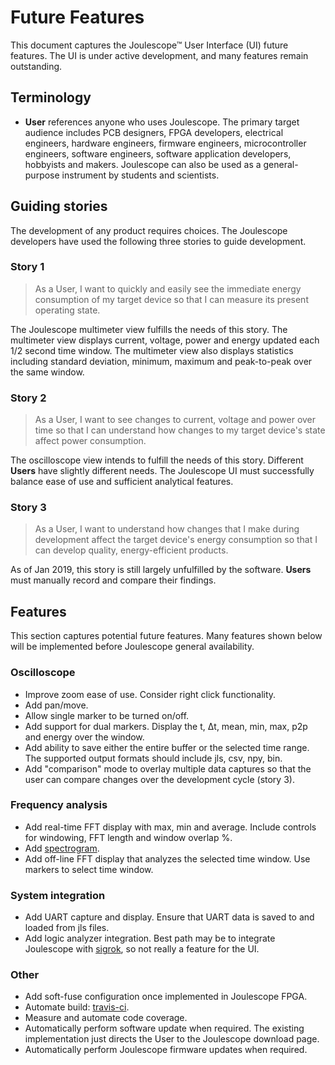 
# Future Features

This document captures the Joulescope™ User Interface (UI) future features. 
The UI is under active development, and many features remain outstanding. 


## Terminology

*   **User** references anyone who uses Joulescope.  The primary target
    audience includes PCB designers, FPGA developers, electrical engineers,
    hardware engineers, firmware engineers, microcontroller engineers, 
    software engineers, software application developers, hobbyists and makers. 
    Joulescope can also be used as a general-purpose instrument by
    students and scientists.


## Guiding stories

The development of any product requires choices.  The Joulescope developers
have used the following three stories to guide development.


### Story 1

> As a User, I want to quickly and easily see the immediate energy consumption
> of my target device so that I can measure its present operating state.

The Joulescope multimeter view fulfills the needs of this story. 
The multimeter view displays current, voltage, power and energy updated 
each 1/2 second time window. The multimeter view also displays statistics 
including standard deviation,
minimum, maximum and peak-to-peak over the same window.


### Story 2

> As a User, I want to see changes to current, voltage and power over time so
> that I can understand how changes to my target device's state affect
> power consumption.

The oscilloscope view intends to fulfill the needs of this story. Different
**Users** have slightly different needs. The Joulescope UI must successfully
balance ease of use and sufficient analytical features.


### Story 3

> As a User, I want to understand how changes that I make during development
> affect the target device's energy consumption so that I can develop quality,
> energy-efficient products.

As of Jan 2019, this story is still largely unfulfilled by the software. 
**Users** must manually record and compare their findings.


## Features

This section captures potential future features. Many features shown below
will be implemented before Joulescope general availability.


### Oscilloscope

*   Improve zoom ease of use. Consider right click functionality.
*   Add pan/move.
*   Allow single marker to be turned on/off.
*   Add support for dual markers.  Display the t, Δt, mean, min, max, p2p and
    energy over the window.
*   Add ability to save either the entire buffer or the selected time range.
    The supported output formats should include jls, csv, npy, bin.
*   Add "comparison" mode to overlay multiple data captures so that the 
    user can compare changes over the development cycle (story 3).


### Frequency analysis

*   Add real-time FFT display with max, min and average. Include controls for
    windowing, FFT length and window overlap %.
*   Add [spectrogram](https://en.wikipedia.org/wiki/Spectrogram).
*   Add off-line FFT display that analyzes the selected time window.
    Use markers to select time window.


### System integration

*   Add UART capture and display.  Ensure that UART data is saved to and
    loaded from jls files.
*   Add logic analyzer integration.  Best path may be to integrate Joulescope
    with [sigrok](https://sigrok.org/), so not really a feature for the UI.
    

### Other

*   Add soft-fuse configuration once implemented in Joulescope FPGA.
*   Automate build: [travis-ci](https://travis-ci.org/).
*   Measure and automate code coverage.
*   Automatically perform software update when required.  The existing
    implementation just directs the User to the Joulescope download page.
*   Automatically perform Joulescope firmware updates when required.

